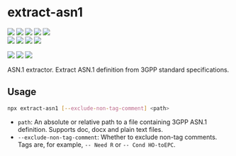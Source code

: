 # extract-asn1

![](https://img.shields.io/badge/support-NR_RRC-brightgreen)
![](https://img.shields.io/badge/support-NGAP-brightgreen)
![](https://img.shields.io/badge/support-XnAP-brightgreen)
![](https://img.shields.io/badge/support-E1AP-brightgreen)
![](https://img.shields.io/badge/support-F1AP-brightgreen)  
![](https://img.shields.io/badge/support-LTE_RRC-brightgreen)
![](https://img.shields.io/badge/support-S1AP-brightgreen)
![](https://img.shields.io/badge/support-X2AP-brightgreen)
![](https://img.shields.io/badge/support-W1AP-brightgreen)

![](https://img.shields.io/badge/support-TXT-blue)
![](https://img.shields.io/badge/support-DOC-blue)
![](https://img.shields.io/badge/support-DOCX-blue)

ASN.1 extractor. Extract ASN.1 definition from 3GPP standard specifications.

## Usage

```sh
npx extract-asn1 [--exclude-non-tag-comment] <path>
```

[Project 3rd]: https://github.com/proj3rd

- `path`: An absolute or relative path to a file containing 3GPP ASN.1 definition. Supports doc, docx and plain text files.
- `--exclude-non-tag-comment`: Whether to exclude non-tag comments. Tags are, for example, `-- Need R` or `-- Cond HO-toEPC`.
